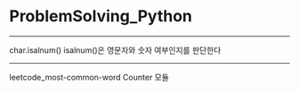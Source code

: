 # ProblemSolving_Python

------
char.isalnum()
isalnum()은 영문자와 숫자 여부인지를 판단한다

------
leetcode_most-common-word
Counter 모듈

